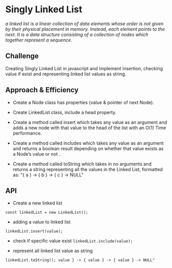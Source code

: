 # Singly Linked List
*a linked list is a linear collection of data elements whose order is not given by their physical placement in memory. Instead, each element points to the next. It is a data structure consisting of a collection of nodes which together represent a sequence.*

## Challenge
Creating Singly Linked List in javascript and implement insertion, checking value if exist and representing linked list values as string.

## Approach & Efficiency
- Create a Node class has properties (value & pointer of next Node).

- Create LinkedList class, include a head property. 

- Create a method called insert which takes any value as an argument and adds a new node with that value to the head of the list with an O(1) Time performance.

- Create a method called includes which takes any value as an argument and returns a boolean result depending on whether that value exists as a Node’s value or not .
- Create a method called toString which takes in no arguments and returns a string representing all the values in the Linked List, formatted as: "{ a } -> { b } -> { c } -> NULL"
## API

- Create a new linked list

`const linkedList = new LinkedList();`

- adding a value to linked list

`linkedList.insert(value);`

- check if specific value exist
`linkedList.include(value); `

- represent all linked list value as string

`linkedList.toString(); value } -> { value } -> { value } -> NULL"`